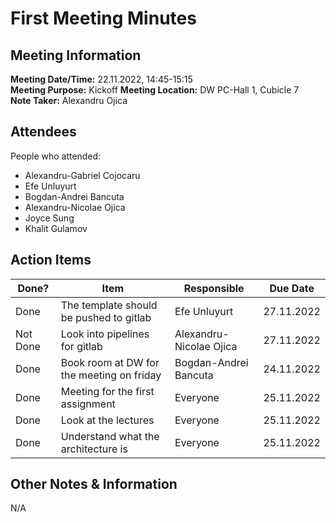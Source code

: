 # First Meeting Minutes
## Meeting Information
**Meeting Date/Time:** 22.11.2022, 14:45-15:15  
**Meeting Purpose:** Kickoff 
**Meeting Location:** DW PC-Hall 1, Cubicle 7  
**Note Taker:** Alexandru Ojica  

## Attendees
People who attended:
- Alexandru-Gabriel Cojocaru
- Efe Unluyurt
- Bogdan-Andrei Bancuta
- Alexandru-Nicolae Ojica
- Joyce Sung
- Khalit Gulamov

<!---## Agenda Items

Item | Description
---- | ----
Agenda Item 1 | • <br>• <br>• <br>• <br>•-->

<!-- ## Discussion Items
Item | Who | Notes |
---- | ---- | ---- |
item | who | notes | -->


## Action Items
| Done? | Item | Responsible | Due Date |
| ---- | ---- | ---- | ---- |
| Done | The template should be pushed to gitlab | Efe Unluyurt | 27.11.2022 |
| Not Done | Look into pipelines for gitlab | Alexandru-Nicolae Ojica | 27.11.2022 |
| Done | Book room at DW for the meeting on friday | Bogdan-Andrei Bancuta | 24.11.2022 |
| Done | Meeting for the first assignment | Everyone | 25.11.2022 |
| Done | Look at the lectures | Everyone | 25.11.2022 |
| Done | Understand what the architecture is | Everyone | 25.11.2022 |

## Other Notes & Information
N/A